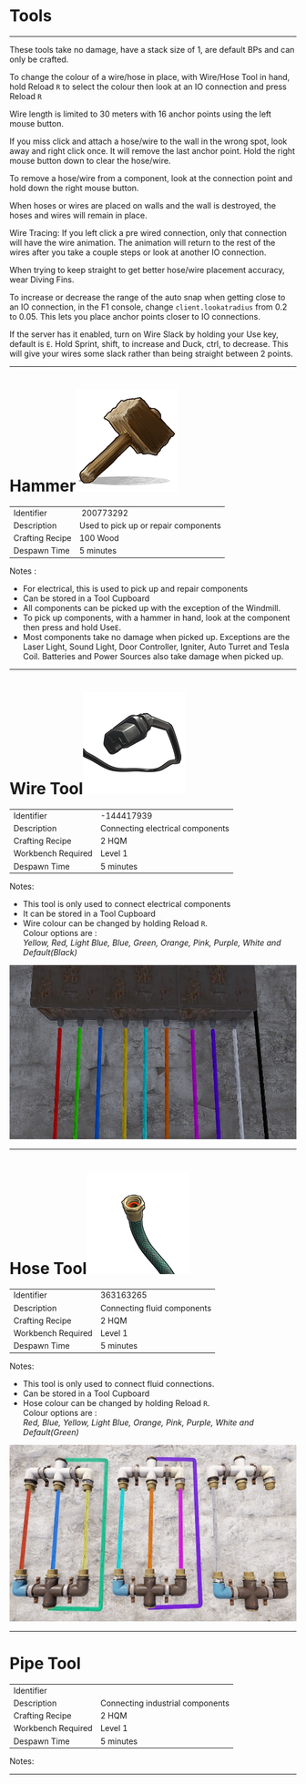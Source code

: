 
# Tools

---

These tools take no damage, have a stack size of 1, are default BPs and
can only be crafted.

To change the colour of a wire/hose in place, with Wire/Hose Tool in
hand, hold Reload `R` to select the colour then look at an IO connection
and press Reload `R`

Wire length is limited to 30 meters with 16 anchor points using the left
mouse button.

If you miss click and attach a hose/wire to the wall in the wrong spot,
look away and right click once. It will remove the last anchor point.
Hold the right mouse button down to clear the hose/wire.

To remove a hose/wire from a component, look at the connection point and
hold down the right mouse button.

When hoses or wires are placed on walls and the wall is destroyed, the
hoses and wires will remain in place.

Wire Tracing: If you left click a pre wired connection, only that
connection will have the wire animation. The animation will return to
the rest of the wires after you take a couple steps or look at another
IO connection.

When trying to keep straight to get better hose/wire placement accuracy,
wear Diving Fins.

To increase or decrease the range of the auto snap when getting close to
an IO connection, in the F1 console, change `client.lookatradius` from 0.2
to 0.05. This lets you place anchor points closer to IO connections.

If the server has it enabled, turn on Wire Slack by holding your Use
key, default is `E`. Hold Sprint, shift, to increase and Duck, ctrl, to
decrease. This will give your wires some slack rather than being
straight between 2 points.

---

# Hammer![](images/image93.png)

| | |  
|-|---|  
Identifier      |  200773292
Description     | Used to pick up or repair components
Crafting Recipe | 100 Wood
Despawn Time    | 5 minutes

Notes :

- For electrical, this is used to pick up and repair components
- Can be stored in a Tool Cupboard
- All components can be picked up with the exception of the Windmill.
- To pick up components, with a hammer in hand, look at the component
  then press and hold Use`E`.
- Most components take no damage when picked up. Exceptions are the
  Laser Light, Sound Light, Door Controller, Igniter, Auto Turret and
  Tesla Coil. Batteries and Power Sources also take damage when picked
  up.

---

# Wire Tool![](images/image72.png)

| | |  
|-|---|  
Identifier         | -144417939
Description        | Connecting electrical components
Crafting Recipe    | 2 HQM
Workbench Required | Level 1
Despawn Time       | 5 minutes

Notes:

- This tool is only used to connect electrical components
- It can be stored in a Tool Cupboard
- Wire colour can be changed by holding Reload `R`.  
	Colour options are :  
  *Yellow, Red, Light Blue, Blue, Green, Orange, Pink, Purple, White and
  Default(Black)*

![](images/image133.jpg)

---

# Hose Tool![](images/image20.png)

| | |  
|-|---|  
Identifier         | 363163265
Description        | Connecting fluid components
Crafting Recipe    | 2 HQM
Workbench Required | Level 1
Despawn Time       | 5 minutes

Notes:

- This tool is only used to connect fluid connections.
- Can be stored in a Tool Cupboard
- Hose colour can be changed by holding Reload `R`.  
	Colour options are :  
  *Red, Blue, Yellow, Light Blue, Orange, Pink, Purple, White and
  Default(Green)*

![](images/image81.jpg)

---

# Pipe Tool

| | |  
|-|---|  
Identifier         |
Description        | Connecting industrial components
Crafting Recipe    | 2 HQM
Workbench Required | Level 1
Despawn Time       | 5 minutes

Notes:

---

